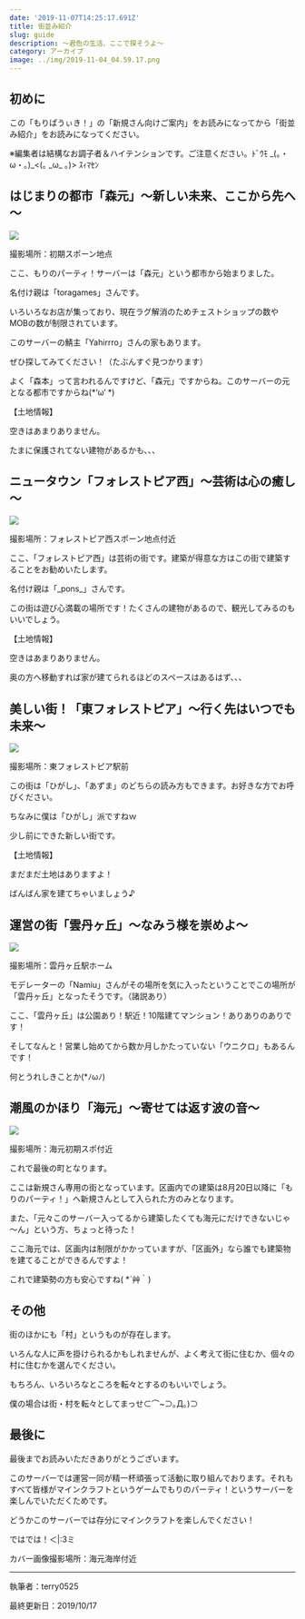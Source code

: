 ```yaml
---
date: '2019-11-07T14:25:17.691Z'
title: 街並み紹介
slug: guide
description: ～君色の生活、ここで探そうよ～
category: アーカイブ
image: ../img/2019-11-04_04.59.17.png
---
```

## 初めに

この「もりぱうぃき！」の「新規さん向けご案内」をお読みになってから「街並み紹介」をお読みになってください。

※編集者は結構なお調子者＆ハイテンションです。ご注意ください。ﾄﾞｳﾓ \_(｡・ω・｡)\_<(｡ \_ω\_ ｡)> ｽｨﾏｾﾝ

## はじまりの都市「森元」～新しい未来、ここから先へ～

![](/img/2019-10-06_13.09.45.png)

撮影場所：初期スポーン地点

ここ、もりのパーティ！サーバーは「森元」という都市から始まりました。

名付け親は「toragames」さんです。

いろいろなお店が集っており、現在ラグ解消のためチェストショップの数やMOBの数が制限されています。

このサーバーの鯖主「Yahirrro」さんの家もあります。

ぜひ探してみてください！（たぶんすぐ見つかります）

よく「森本」って言われるんですけど、「森元」ですからね。このサーバーの元となる都市ですからね(\*‘ω‘ \*)

【土地情報】

空きはあまりありません。

たまに保護されてない建物があるかも、、、

## ニュータウン「フォレストピア西」～芸術は心の癒し～

![](/img/2019-10-06_20.56.16.png)

撮影場所：フォレストピア西スポーン地点付近

ここ、「フォレストピア西」は芸術の街です。建築が得意な方はこの街で建築することをお勧めいたします。

名付け親は「\_pons\_」さんです。

この街は遊び心満載の場所です！たくさんの建物があるので、観光してみるのもいいでしょう。

【土地情報】

空きはあまりありません。

奥の方へ移動すれば家が建てられるほどのスペースはあるはず、、、

## 美しい街！「東フォレストピア」～行く先はいつでも未来～

![](/img/2019-10-06_13.24.13.png)

撮影場所：東フォレストピア駅前

この街は「ひがし」、「あずま」のどちらの読み方もできます。お好きな方でお呼びください。

ちなみに僕は「ひがし」派ですねｗ

少し前にできた新しい街です。

【土地情報】

まだまだ土地はありますよ！

ばんばん家を建てちゃいましょう♪

## 運営の街「雲丹ヶ丘」～なみう様を崇めよ～

![](/img/2019-11-10_08.28.12.png)

撮影場所：雲丹ヶ丘駅ホーム

モデレーターの「Namiu」さんがその場所を気に入ったということでこの場所が「雲丹ヶ丘」となったそうです。（諸説あり）

ここ、「雲丹ヶ丘」は公園あり！駅近！10階建てマンション！ありありのありです！

そしてなんと！営業し始めてから数か月しかたっていない「ウニクロ」もあるんです！

何とうれしきことか(*ﾉωﾉ)

## 潮風のかほり「海元」～寄せては返す波の音～

![](/img/2019-11-09_15.19.43.png)

撮影場所：海元初期スポ付近

これで最後の町となります。

ここは新規さん専用の街となっています。区画内での建築は8月20日以降に「もりのパーティ！」へ新規さんとして入られた方のみとなります。

また、「元々このサーバー入ってるから建築したくても海元にだけできないじゃ～ん」という方、ちょっと待った！

ここ海元では、区画内は制限がかかっていますが、「区画外」なら誰でも建築物を建てることができるんですよ！

これで建築勢の方も安心ですね( *´艸｀)

## その他

街のほかにも「村」というものが存在します。

いろんな人に声を掛けられるかもしれませんが、よく考えて街に住むか、個々の村に住むかを選んでください。

もちろん、いろいろなところを転々とするのもいいでしょう。

僕の場合は街・村を転々としてまっせ⊂⌒~⊃｡Д｡)⊃

## 最後に

最後までお読みいただきありがとうございます。

このサーバーでは運営一同が精一杯頑張って活動に取り組んでおります。それもすべて皆様がマインクラフトというゲームでもりのパーティ！というサーバーを楽しんでいただくためです。

どうかこのサーバーでは存分にマインクラフトを楽しんでください！

ではでは！＜|:3ミ

カバー画像撮影場所：海元海岸付近

- - -

執筆者：terry0525

最終更新日：2019/10/17
